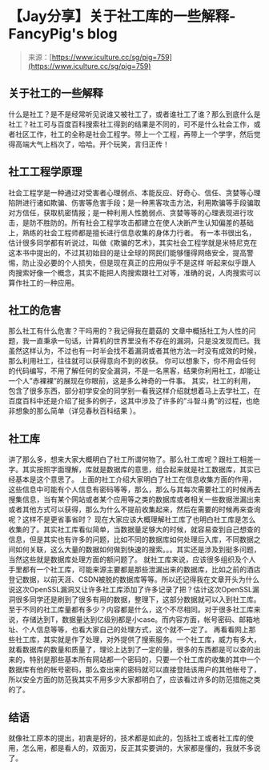 <!--yml
category: 社会工程
date: 2022-11-10 10:30:13
-->

# 【Jay分享】关于社工库的一些解释-FancyPig's blog

> 来源：[https://www.iculture.cc/sg/pig=759](https://www.iculture.cc/sg/pig=759)

## 关于社工的一些解释

什么是社工？是不是经常听见说谁又被社工了，或者谁社工了谁？那么到底什么是社工？社工可与百度百科搜索社工得到的结果是不同的，可不是什么社会工作，或者社区工作，社工的全称是社会工程学。带上一个工程，再带上一个学字，然后觉得高端大气上档次了，哈哈。开个玩笑，言归正传！

## 社工工程学原理

社会工程学是一种通过对受害者心理弱点、本能反应、好奇心、信任、贪婪等心理陷阱进行诸如欺骗、伤害等危害手段；是一种黑客攻击方法，利用欺骗等手段骗取对方信任，获取机密情报；是一种利用人性脆弱点、贪婪等等的心理表现进行攻击，是防不胜防的。所有社会工程学攻击都建立在使人决断产生认知偏差的基础上，熟练的社会工程师都是擅长进行信息收集的身体力行者。
有一本书很出名，估计很多同学都有听说过，叫做《欺骗的艺术》，其实社会工程学就是米特尼克在这本书中提出的，不过其初始目的是让全球的网民们能够懂得网络安全，提高警惕，防止没必要的个人损失，但是现在真正的应用似乎不是这样
听起来似乎跟人肉搜索好像一个概念，其实不能把人肉搜索跟社工对等，准确的说，人肉搜索可以算作社工的一种应用。

## 社工的危害

那么社工有什么危害？干吗用的？我记得我在蘑菇的 文章中概括社工为人性的问题，我一直秉承一句话，计算机的世界里没有不存在的漏洞，只是没发现而已。我虽然这样认为，不过也有一时半会找不着漏洞或者其他方法一时没有成效的时候，那么利用社工，往往就可以获得意向不到的收获。
你可以想象下，你不用会任何的代码编写，不用了解任何的安全漏洞，不是一名黑客，结果你利用社工，却能让一个人”赤裸裸”的展现在你眼前，这是多么神奇的一件事。
其实，社工的利用，包含了很多东西，部分初学安全的同学别一看我这样介绍就想着马上去学社工，在百度百科中还是介绍了挺多的例子，这其中涉及了许多的”斗智斗勇”的过程，也绝非想象的那么简单（详见春秋百科结果 ）。

## 社工库

讲了那么多，想来大家大概明白了社工所谓何物了。那么社工库呢？跟社工相差一字。其实按照字面理解，库就是数据库的意思，组合起来就是社工数据库，其实已经基本是这个意思了。
上面的社工介绍大家明白了社工在信息收集方面的作用，这些信息中可能有个人信息有密码等等，那么，那么与其每次需要社工的时候再去搜集信息，当有某个网站或者某个应用等之类的数据库或者相关一些数据泄漏出来或者其他方式可以获得，那么为什么不提前收集起来，然后在需要的时候再来查询呢？这样不是更省事省时？
现在大家应该大概理解社工库了也明白社工库是怎么收集的了。其实社工库看似简单，当数据量足够大的时候，就容易查到自己想查的信息，但是其实也有许多的问题，比如不同的数据库如何处理后入库，不同数据之间如何关联，这么大量的数据如何做到快速的搜索。。。其实还是涉及到挺多问题，当然这些就是数据库处理方面的额问题了。
就社工库来说，应该很多组织及个人手里都有一个社工库，可能来源主要都是那些泄漏出来的数据库，比如之前的酒店登记数据，以前天涯、CSDN被脱的数据库等等。所以还记得我在文章开头为什么说这次OpenSSL漏洞又让许多社工库添加了许多记录了把？估计这次OpenSSL漏洞很多同学还是刷到了很多有用的数据，整理下，这部分数据就可以入到社工库。
至于不同的社工库量都有多少？内容都是什么，这个不尽相同。对于很多社工库来说，存储达到T，数据量达到亿级别都是小case。而内容方面，帐号密码、邮箱地址、个人信息等等，也看大家自己的处理方式，这个就不一定了。
再看看网上那些社工库，其实就是作了处理，对外提供了搜索服务。一个社工库，威力有多大，就看数据库的数量和质量了，理论上达到了一定的量，很多的东西都是可以查的出来的，特别是那些基本所有网站都一个密码的，只要一个社工库的收集的其中一个数据库有他的帐号密码，那么查出来的密码就可以直接登陆该用户的其他帐号了，所以安全方面的防范我其实不用多少大家都明白了，应该看过许多的防范措施之类的了。

## 结语

就像社工原本的提出，初衷是好的，技术都是如此的，包括社工或者社工库的使用，怎么用，都是看人的，双面刃，反正其实要讲的，大家都是懂的，我就不多说了。